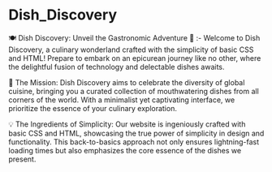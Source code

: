 # Dish_Discovery

🍽️ Dish Discovery: Unveil the Gastronomic Adventure 🌮 :- Welcome to Dish Discovery, a culinary wonderland crafted with the simplicity of basic CSS and HTML! Prepare to embark on an epicurean journey like no other, where the delightful fusion of technology and delectable dishes awaits.

🎯 The Mission:
Dish Discovery aims to celebrate the diversity of global cuisine, bringing you a curated collection of mouthwatering dishes from all corners of the world. With a minimalist yet captivating interface, we prioritize the essence of your culinary exploration.

💡 The Ingredients of Simplicity:
Our website is ingeniously crafted with basic CSS and HTML, showcasing the true power of simplicity in design and functionality. This back-to-basics approach not only ensures lightning-fast loading times but also emphasizes the core essence of the dishes we present.
